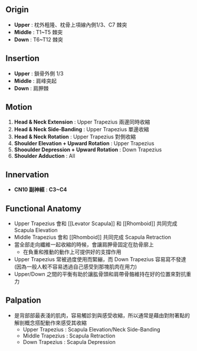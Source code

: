 ## Origin
* **Upper** : 枕外粗隆、枕骨上項線內側1/3、C7 棘突
* **Middle** : T1~T5 棘突
* **Down** : T6~T12 棘突  

## Insertion
* **Upper** : 鎖骨外側 1/3
* **Middle** : 肩峰突起
* **Down** : 肩胛棘  

## Motion
1. **Head & Neck Extension** : Upper Trapezius 兩邊同時收縮
2. **Head & Neck Side-Banding** : Upper Trapezius 單邊收縮
3. **Head & Neck Rotation** : Upper Trapezius 對側收縮
4. **Shoulder Elevation + Upward Rotation** : Upper Trapezius
5. **Shooulder Depression + Upward Rotation** : Down Trapezius
6. **Shoulder Adduction** : All  

## Innervation
* **CN10 副神經** : **C3~C4**  

## Functional Anatomy
 * Upper Trapezius 會和 [[Levator Scapula]] 和 [[Rhomboid]] 共同完成 Scapula Elevation
 * Middle Trapezius 會和 [[Rhomboid]] 共同完成 Scapula Retraction
 * 當全部走向纖維一起收縮的時候，會讓肩胛骨固定在肋骨廓上
	 * 在負重和推動的動作上可提供好的支撐作用
 *  Upper Trapezius 常被過度使用而緊繃，而 Down Trapezius 容易寫不發達(因為一般人較不容易透過自己感受到那塊肌肉在用力)
 *  Upper/Down 之間的平衡有助於讓肱骨頭和肩帶骨骼維持在好的位置來對抗重力  
 
## Palpation
* 是背部部最表淺的肌肉，容易觸診到與感受收縮，所以通常是藉由對附著點的解剖概念搭配動作來感受其收縮
	* Upper Trapezius : Scapula Elevation/Neck Side-Banding
	* Middle Trapezius : Scapula Retraction
	* Down Trapezius : Scapula Depression